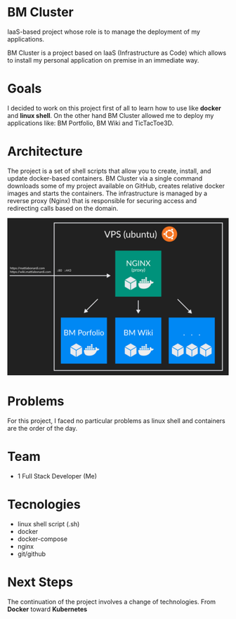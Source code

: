 # BM Cluster

IaaS-based project whose role is to manage the deployment of my applications.

BM Cluster is a project based on IaaS (Infrastructure as Code) which allows to install my personal application on premise in an immediate way.

# Goals

I decided to work on this project first of all to learn how to use like **docker** and **linux shell**. On the other hand BM Cluster allowed me to deploy my applications like: BM Portfolio, BM Wiki and TicTacToe3D.

# Architecture

The project is a set of shell scripts that allow you to create, install, and update docker-based containers. BM Cluster via a single command downloads some of my project available on GitHub, creates relative docker images and starts the containers. The infrastructure is managed by a reverse proxy (Nginx) that is responsible for securing access and redirecting calls based on the domain.

![bm-cluster_architecture.png](./bm-cluster_architecture.png)

# Problems

For this project, I faced no particular problems as linux shell and containers are the order of the day.

# Team

- 1 Full Stack Developer (Me)

# Tecnologies

- linux shell script (.sh)
- docker
- docker-compose
- nginx
- git/github

# Next Steps

The continuation of the project involves a change of technologies. From **Docker** toward **Kubernetes**
